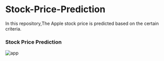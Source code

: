 # Stock-Price-Prediction
In this repository,The Apple stock price is predicted based on the certain criteria.

### Stock Price Prediction

![app](https://user-images.githubusercontent.com/64009514/96959449-be8bcd00-151d-11eb-8860-8064ed73ec31.jpg)
